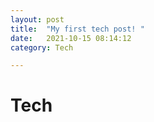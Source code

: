```yaml
---
layout: post
title:  "My first tech post! "
date:   2021-10-15 08:14:12 
category: Tech

---
```

# Tech
